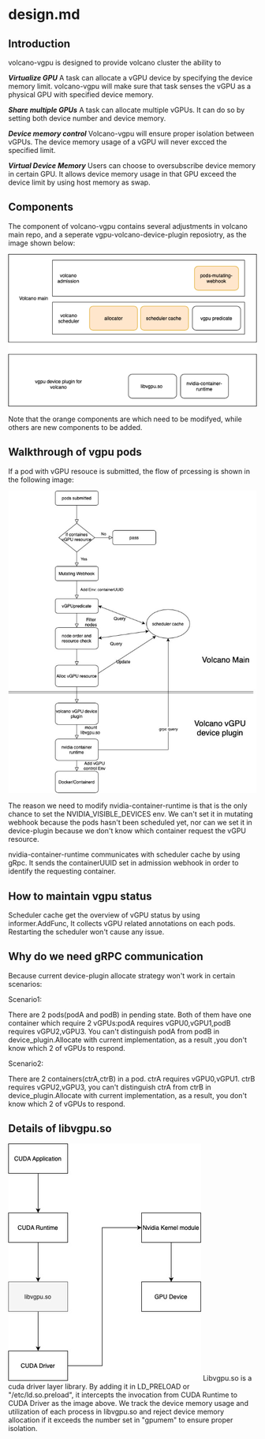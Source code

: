 # design.md

## Introduction

volcano-vgpu is designed to provide volcano cluster the ability to 

***Virtualize GPU*** A task can allocate a vGPU device by specifying the device memory limit. volcano-vgpu will make sure that task senses the vGPU as a physical GPU with specified device memory.

***Share multiple GPUs*** A task can allocate multiple vGPUs. It can do so by setting both device number and device memory.

***Device memory control*** Volcano-vgpu will ensure proper isolation between vGPUs. The device memory usage of a vGPU will never excced the specified limit.

***Virtual Device Memory*** Users can choose to oversubscribe device memory in certain GPU. It allows device memory usage in that GPU exceed the device limit by using host memory as swap.

## Components

The component of volcano-vgpu contains several adjustments in volcano main repo, and a seperate vgpu-volcano-device-plugin reposiotry, as the image shown below:

![img](./images/vgpu-components.png)

Note that the orange components are which need to be modifyed, while others are new components to be added.


## Walkthrough of vgpu pods

If a pod with vGPU resouce is submitted, the flow of prcessing is shown in the following image:

![img](./images/vgpu-podflow.jpg)

The reason we need to modify nvidia-container-runtime is that is the only chance to set the NVIDIA_VISIBLE_DEVICES env. We can't set it in mutating webhook because the pods hasn't been scheduled yet, nor can we set it in device-plugin because we don't know which container request the vGPU resource.

nvidia-container-runtime communicates with scheduler cache by using gRpc. It sends the containerUUID set in admission webhook in order to identify the requesting container.

## How to maintain vgpu status

Scheduler cache get the overview of vGPU status by using informer.AddFunc, It collects vGPU related annotations on each pods. Restarting the scheduler won't cause any issue.

## Why do we need gRPC communication

Because current device-plugin allocate strategy won't work in certain scenarios:

Scenario1:

There are 2 pods(podA and podB) in pending state. Both of them have one container which require 2 vGPUs:podA requires vGPU0,vGPU1,podB requires vGPU2,vGPU3. You can't distinguish podA from podB in device_plugin.Allocate with current implementation, as a result ,you don't know which 2 of vGPUs to respond.

Scenario2:

There are 2 containers(ctrA,ctrB) in a pod. ctrA requires vGPU0,vGPU1. ctrB requires vGPU2,vGPU3, you can't distinguish ctrA from ctrB in device_plugin.Allocate with current implementation, as a result, you don't know which 2 of vGPUs to respond.

## Details of libvgpu.so

![img](./images/libvgpu.jpg)
Libvgpu.so is a cuda driver layer library. By adding it in LD_PRELOAD or "/etc/ld.so.preload", it intercepts the invocation from CUDA Runtime to CUDA Driver as the image above. We track the device memory usage and utilization of each process in libvgpu.so and reject device memory allocation if it exceeds the number set in "gpumem" to ensure proper isolation. 







